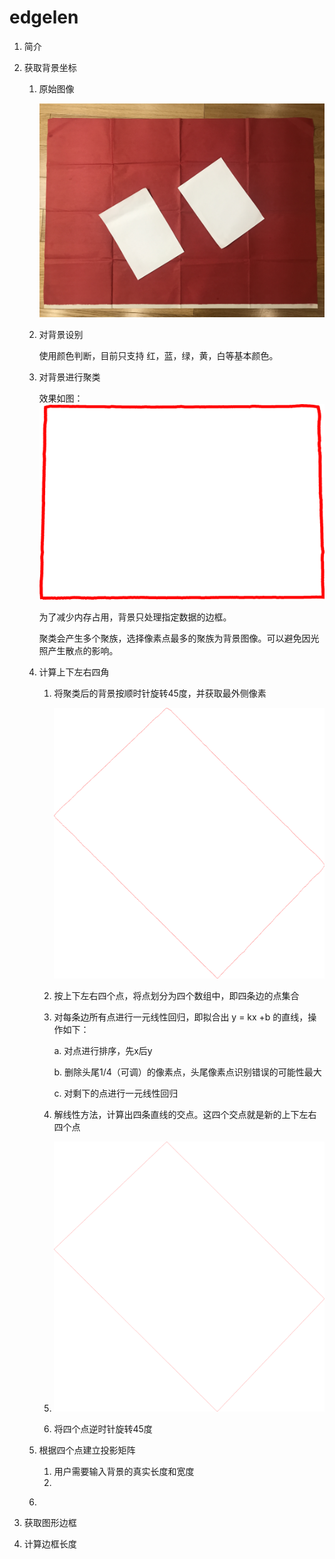 # edgelen

1. 简介

2. 获取背景坐标

   1. 原始图像

      ![naives](images/naives.jpg)

   2. 对背景设别

      使用颜色判断，目前只支持  红，蓝，绿，黄，白等基本颜色。

   3. 对背景进行聚类

      效果如图：![back_cluster](images/back_cluster.jpg)

      为了减少内存占用，背景只处理指定数据的边框。

      聚类会产生多个聚族，选择像素点最多的聚族为背景图像。可以避免因光照产生散点的影响。

   4. 计算上下左右四角

      1. 将聚类后的背景按顺时针旋转45度，并获取最外侧像素

         ![rotate_45](images/rotate_45.jpg)

      2. 按上下左右四个点，将点划分为四个数组中，即四条边的点集合

      3. 对每条边所有点进行一元线性回归，即拟合出 y = kx +b 的直线，操作如下：

         a. 对点进行排序，先x后y

         b. 删除头尾1/4（可调）的像素点，头尾像素点识别错误的可能性最大

         c. 对剩下的点进行一元线性回归

      4. 解线性方法，计算出四条直线的交点。这四个交点就是新的上下左右四个点

      5. ![lines](images/lines.jpg)

      6. 将四个点逆时针旋转45度

   5. 根据四个点建立投影矩阵

      1. 用户需要输入背景的真实长度和宽度
      2. ​

   6. ​

3. 获取图形边框

4. 计算边框长度